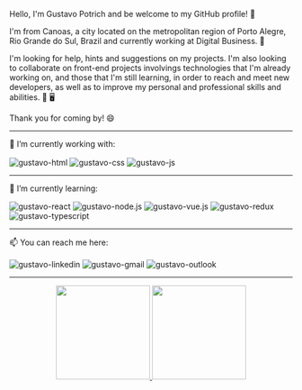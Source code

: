 Hello, I'm Gustavo Potrich and be welcome to my GitHub profile! 🎄

I'm from Canoas, a city located on the metropolitan region of Porto Alegre, Rio Grande do Sul, Brazil and currently working at Digital Business. 🏡

I'm looking for help, hints and suggestions on my projects. I'm also looking to collaborate on front-end projects involvings technologies that I'm already working on, and those that I'm still learning, in order to reach and meet new developers, as well as to improve my personal and professional skills and abilities. 🤔 🖥️

Thank you for coming by! 😄

<hr>

🔭 I’m currently working with:

<div class="working">
  <img align="center" alt="gustavo-html" src="https://img.shields.io/badge/HTML5-E34F26?style=for-the-badge&logo=html5&logoColor=white">
  <img align="center" alt="gustavo-css" src="https://img.shields.io/badge/CSS3-1572B6?style=for-the-badge&logo=css3&logoColor=white">
  <img align="center" alt="gustavo-js" src="https://img.shields.io/badge/JavaScript-F7DF1E?style=for-the-badge&logo=javascript&logoColor=white">
</div>

<hr>

🌱 I’m currently learning:

<div class="learning">
  <img align="center" alt="gustavo-react" src="https://img.shields.io/badge/React-20232A?style=for-the-badge&logo=react&logoColor=61DAFB">
  <img align="center" alt="gustavo-node.js" src="https://img.shields.io/badge/Node.js-43853D?style=for-the-badge&logo=node.js&logoColor=white">
  <img align="center" alt="gustavo-vue.js" src="https://img.shields.io/badge/Vue.js-35495E?style=for-the-badge&logo=vue.js&logoColor=4FC08D">
  <img align="center" alt="gustavo-redux" src="https://img.shields.io/badge/Redux-593D88?style=for-the-badge&logo=redux&logoColor=white">
  <img align="center" alt="gustavo-typescript" src="https://img.shields.io/badge/TypeScript-007ACC?style=for-the-badge&logo=typescript&logoColor=white">
</div>

<hr>

📫 You can reach me here:

<div class="contact">
  <img align="center" alt="gustavo-linkedin" src="https://img.shields.io/badge/LinkedIn-0077B5?style=for-the-badge&logo=linkedin&logoColor=white">
  <img align="center" alt="gustavo-gmail" src="https://img.shields.io/badge/Gmail-D14836?style=for-the-badge&logo=gmail&logoColor=white">
  <img align="center" alt="gustavo-outlook" src="https://img.shields.io/badge/Microsoft_Outlook-0078D4?style=for-the-badge&logo=microsoft-outlook&logoColor=white">
</div>

<hr>

<div align="center">
  <a href="https://github.com/gustavopotrich">
  <img height="167em" src="https://github-readme-stats.vercel.app/api?username=gustavopotrich&show_icons=true&theme=monokai&include_all_commits=true&count_private=true"/>
  <img height="167em" src="https://github-readme-stats.vercel.app/api/top-langs/?username=gustavopotrich&layout=compact&langs_count=7&theme=monokai"/>
</div>
